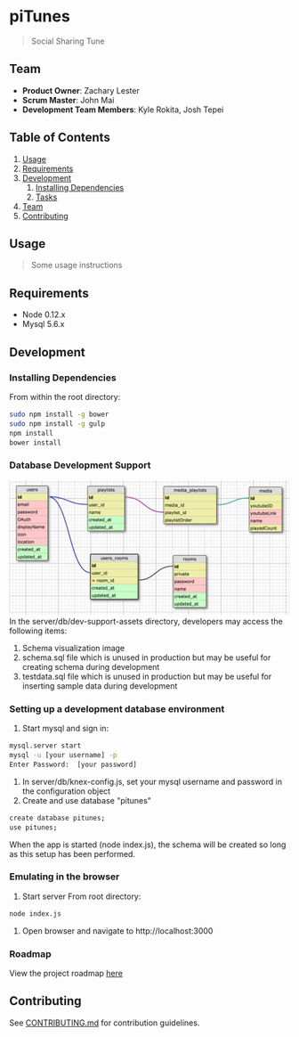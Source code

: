 # piTunes

> Social Sharing Tune

## Team

  - __Product Owner__: Zachary Lester
  - __Scrum Master__: John Mai
  - __Development Team Members__: Kyle Rokita, Josh Tepei

## Table of Contents

1. [Usage](#Usage)
1. [Requirements](#requirements)
1. [Development](#development)
    1. [Installing Dependencies](#installing-dependencies)
    1. [Tasks](#tasks)
1. [Team](#team)
1. [Contributing](#contributing)

## Usage

> Some usage instructions

## Requirements

- Node 0.12.x
- Mysql 5.6.x

## Development

### Installing Dependencies

From within the root directory:

```sh
sudo npm install -g bower
sudo npm install -g gulp
npm install
bower install
```

### Database Development Support
![alt tag](https://github.com/ScintillatingAcai/pitunes/blob/master/SQLSchema.png)
In the server/db/dev-support-assets directory, developers may access the following items:
  1. Schema visualization image
  1. schema.sql file which is unused in production but may be useful for creating schema during development
  1. testdata.sql file which is unused in production but may be useful for inserting sample data during development

### Setting up a development database environment
1. Start mysql and sign in:
```sh
mysql.server start
mysql -u [your username] -p
Enter Password:  [your password]
```
1. In server/db/knex-config.js, set your mysql username and password in the configuration object
1. Create and use database "pitunes"
```sh
create database pitunes;
use pitunes;
```
When the app is started (node index.js), the schema will be created so long as this setup has been performed.

### Emulating in the browser
1. Start server
From root directory:
```sh
node index.js
```
1. Open browser and navigate to http://localhost:3000

### Roadmap

View the project roadmap [here](https://github.com/ScintillatingAcai/pitunes/issues)


## Contributing

See [CONTRIBUTING.md](CONTRIBUTING.md) for contribution guidelines.
